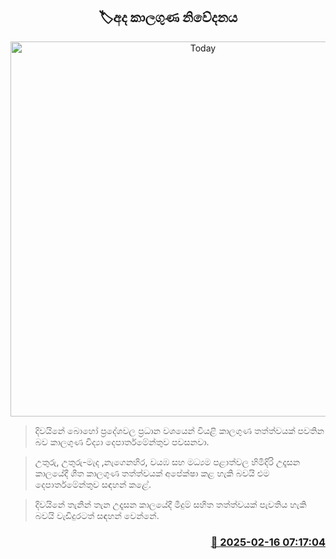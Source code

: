 <p align='center'><b><h2 align='center' title='Today's weather forecast'>🏷අද කාලගුණ නිවේදනය</h2></b></p>
<p align='center'><img src='https://helakuru.sgp1.cdn.digitaloceanspaces.com/esana/images/lib/weather-thumb-new-1[1].jpg' width='600' alt='Today's weather forecast'></p>

> දිවයිනේ බොහෝ ප්‍රදේශවල ප්‍රධාන වශයෙන් වියළි කාලගුණ තත්ත්වයක් පවතින බව කාලගුණ විද්‍යා දෙපාර්තමේන්තුව පවසනවා.

> උතුරු, උතුරු-මැද ,නැගෙනහිර, වයඹ සහ මධ්‍යම පළාත්වල හිමිදිරි උදෑසන කාලයේදී ශීත කාලගුණ තත්ත්වයක් අපේක්ෂා කළ හැකි බවයි එම දෙපාර්තමේන්තුව සඳහන් කළේ.

> දිවයිනේ තැනින් තැන උදෑසන කාලයේදී මීදුම් සහිත තත්ත්වයක් පැවතිය හැකි බවයි වැඩිදුරටත් සඳහන් වෙන්නේ.



<h3 align='right'><a href='https://www.helakuru.lk/esana/p/107487/'>📅 2025-02-16 07:17:04</a></h3>
